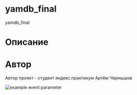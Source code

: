 # yamdb_final
yamdb_final
# Описание
# Автор
 Автор проект - студент яндекс.практикум Артём Чернышов

![example event parameter](https://github.com/ArtemChernyshov92/yamdb_final/actions/workflows/yamdb_workflow.yml/badge.svg?event=push)